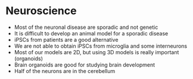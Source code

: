 # Neuroscience
* Most of the neuronal disease are sporadic and not genetic
* It is difficult to develop an animal model for a sporadic disease
* iPSCs from patients are a good alternative
* We are not able to obtain iPSCs from microglia and some interneurons
* Most of our models are 2D, but using 3D models is really important (organoids)
* Brain organoids are good for studying brain development
* Half of the neurons are in the cerebellum
